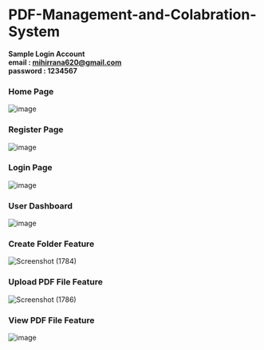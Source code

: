 # PDF-Management-and-Colabration-System

**Sample Login Account**  <br>
**email : mihirrana620@gmail.com** <br>
**password : 1234567** <br>

### Home Page
![image](https://github.com/mihirrana620/PDF-Management-and-Colabration-System/assets/84765232/440a6d40-c943-4a59-b3eb-3a46926a248d)

### Register Page
![image](https://github.com/mihirrana620/PDF-Management-and-Colabration-System/assets/84765232/6a881e9b-be2a-4ca7-b1ae-83e5acede9ad)

### Login Page
![image](https://github.com/mihirrana620/PDF-Management-and-Colabration-System/assets/84765232/1661ee93-0786-4a95-b84e-5c83c46f3863)

### User Dashboard
![image](https://github.com/mihirrana620/PDF-Management-and-Colabration-System/assets/84765232/b290411b-a03e-45e8-8787-8ccdba45a2f5)

### Create Folder Feature
![Screenshot (1784)](https://github.com/mihirrana620/PDF-Management-and-Colabration-System/assets/84765232/38ebd585-1f4f-4c43-88e1-79830ee6a279)

### Upload PDF File Feature
![Screenshot (1786)](https://github.com/mihirrana620/PDF-Management-and-Colabration-System/assets/84765232/03e8b420-44ee-4b7d-87cc-2fbdbbb1399e)

### View PDF File Feature
![image](https://github.com/mihirrana620/PDF-Management-and-Colabration-System/assets/84765232/75a7d475-dfc8-4245-8db3-ad0ba4d90f3b)






